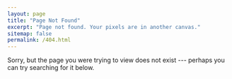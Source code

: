```yaml
---
layout: page
title: "Page Not Found"
excerpt: "Page not found. Your pixels are in another canvas."
sitemap: false
permalink: /404.html
---  
```


Sorry, but the page you were trying to view does not exist --- perhaps you can try searching for it below.

<script type="text/javascript">
  var GOOG_FIXURL_LANG = 'en';
  var GOOG_FIXURL_SITE = 'google.com'
</script>
<script type="text/javascript"
  src="//linkhelp.clients.google.com/tbproxy/lh/wm/fixurl.js">
</script>
